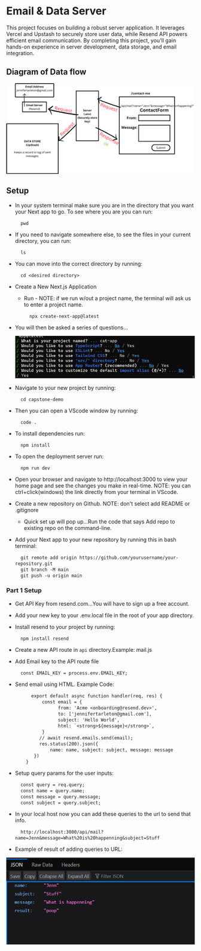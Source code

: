 # Email & Data Server

This project focuses on building a robust server application. It leverages Vercel and Upstash to securely store user data, while Resend API powers efficient email communication. By completing this project, you'll gain hands-on experience in server development, data storage, and email integration.

## Diagram of Data flow

![Data Flow](<dataFlowDiagram.png>)

## Setup

- In your system terminal make sure you are in the directory that you want your Next app to go. To see where you are you can run:

        pwd

- If you need to navigate somewhere else, to see the files in your current directory, you can run:

        ls

- You can move into the correct directory by running:

        cd <desired directory>

- Create a New Next.js Application
    * Run - NOTE: if we run w/out a project name, the terminal will ask us to enter a project name. 

            npx create-next-app@latest
    
- You will then be asked a series of questions...

    ![terminal questions](<nextQuestions.png>)

- Navigate to your new project by running:

        cd capstone-demo

- Then you can open a VScode window by running: 

        code .

- To install dependencies run:

        npm install

- To open the deployment server run:

        npm run dev

- Open your browser and navigate to http://localhost:3000 to view your home page and see the changes you make in        real-time. NOTE: you can ctrl+click(windows) the link directly from your terminal in VScode.

- Create a new repository on Github. NOTE: don't select add README or .gitignore
    * Quick set up will pop up...Run the code that says Add repo to existing repo on the command-line. 

- Add your Next app to your new repository by running this in bash terminal:

        git remote add origin https://github.com/yourusername/your-repository.git
        git branch -M main
        git push -u origin main

### Part 1 Setup

- Get API Key from resend.com...You will have to sign up a free account. 
- Add your new key to your .env.local file in the root of your app directory.
- Install resend to your project by running:

        npm install resend

- Create a new API route in `api` directory.Example: mail.js
- Add Email key to the API route file

        const EMAIL_KEY = process.env.EMAIL_KEY;

- Send email using HTML. Example Code:
    
            export default async function handler(req, res) {
                const email = {
                      from: 'Acme <onboarding@resend.dev>',
                      to: ['jennifertarleton@gmail.com'],
                      subject: 'Hello World',
                      html: `<strong>${message}</strong>`,
                }
               // await resend.emails.send(email);
               res.status(200).json({
                   name: name, subject: subject, message: message
             })
          }

- Setup query params for the user inputs:

        const query = req.query;
        const name = query.name;
        const message = query.message;
        const subject = query.subject;

- In your local host now you can add these queries to the url to send that info.

        http://localhost:3000/api/mail?name=Jenn&message=What%20is%20happenning&subject=Stuff

- Example of result of adding queries to URL:

![JSON Data](<JSON.png>)
